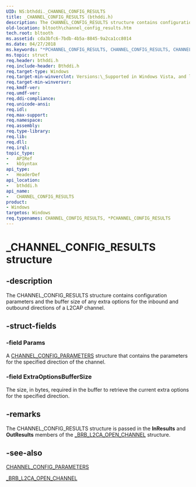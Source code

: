 ```yaml
---
UID: NS:bthddi._CHANNEL_CONFIG_RESULTS
title: _CHANNEL_CONFIG_RESULTS (bthddi.h)
description: The CHANNEL_CONFIG_RESULTS structure contains configuration parameters and the buffer size of any extra options for the inbound and outbound directions of a L2CAP channel.
old-location: bltooth\channel_config_results.htm
tech.root: bltooth
ms.assetid: cda3bfc6-7bdb-4b5a-8845-9a2ca1cc8014
ms.date: 04/27/2018
ms.keywords: "*PCHANNEL_CONFIG_RESULTS, CHANNEL_CONFIG_RESULTS, CHANNEL_CONFIG_RESULTS structure [Bluetooth Devices], PCHANNEL_CONFIG_RESULTS, PCHANNEL_CONFIG_RESULTS structure pointer [Bluetooth Devices], _CHANNEL_CONFIG_RESULTS, bltooth.channel_config_results, bth_structs_9c4ea05f-7bee-473c-a311-e68f49c3013a.xml, bthddi/CHANNEL_CONFIG_RESULTS, bthddi/PCHANNEL_CONFIG_RESULTS"
ms.topic: struct
req.header: bthddi.h
req.include-header: Bthddi.h
req.target-type: Windows
req.target-min-winverclnt: Versions:\_Supported in Windows Vista, and later.
req.target-min-winversvr: 
req.kmdf-ver: 
req.umdf-ver: 
req.ddi-compliance: 
req.unicode-ansi: 
req.idl: 
req.max-support: 
req.namespace: 
req.assembly: 
req.type-library: 
req.lib: 
req.dll: 
req.irql: 
topic_type:
-	APIRef
-	kbSyntax
api_type:
-	HeaderDef
api_location:
-	bthddi.h
api_name:
-	CHANNEL_CONFIG_RESULTS
product:
- Windows
targetos: Windows
req.typenames: CHANNEL_CONFIG_RESULTS, *PCHANNEL_CONFIG_RESULTS
---
```


# _CHANNEL_CONFIG_RESULTS structure


## -description


The CHANNEL_CONFIG_RESULTS structure contains configuration parameters and the buffer size of any
  extra options for the inbound and outbound directions of a L2CAP channel.


## -struct-fields




### -field Params

A 
     <a href="https://msdn.microsoft.com/c2201e3c-c680-4a22-adf5-5131fb138066">
     CHANNEL_CONFIG_PARAMETERS</a> structure that contains the parameters for the specified direction of
     the channel.


### -field ExtraOptionsBufferSize

The size, in bytes, required in the buffer to retrieve the current extra options for the specified
     direction.


## -remarks



The CHANNEL_CONFIG_RESULTS structure is passed in the 
    <b>InResults</b> and 
    <b>OutResults</b> members of the 
    <a href="https://msdn.microsoft.com/library/windows/hardware/ff536860">_BRB_L2CA_OPEN_CHANNEL</a> structure.




## -see-also




<a href="https://msdn.microsoft.com/library/windows/hardware/ff536659">CHANNEL_CONFIG_PARAMETERS</a>



<a href="https://msdn.microsoft.com/library/windows/hardware/ff536860">_BRB_L2CA_OPEN_CHANNEL</a>
 

 

